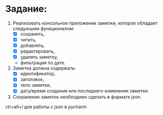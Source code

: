 
# Задание:

1. Реализовать консольное приложение заметки, которое обладает следуюшим функционалом:
   - [x] сохранять,
   - [x] читать,
   - [x] добавлять,
   - [x] редактировать,
   - [x] удалять заметку,
   * фильтрация по дате.
2. Заметка должна содержать:
   - [x] идентификатор,
   - [x] заголовок,
   - [x] тело заметки,
   - [x] дату/время создания или последнего изменения заметки.   
3. Сохранение заметок необходимо сделать в
формате json.

ctr+alt+l для работы с json в pycharm